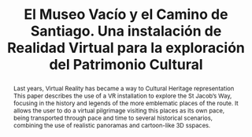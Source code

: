 ---
layout: publication
code: 2007-SIGPHI-museo_vacio_patrimonio
title: "El Museo Vacío y el Camino de Santiago. Una instalación de Realidad Virtual para la exploración del Patrimonio Cultural"
authors: Luis Hernández, Javier Taibo, David Blanco, José Iglesias, Antonio Seoane, Alberto Jaspe-Villanueva, and Rocío Mihura-Lopez
year: 2007
type: Conference Paper
conference: Simposium de Informática Gráfica y Patrimonio Histórico, SIGPHI 2007
abstract: "Last years, Virtual Reality has became a way to Cultural Heritage representation This paper describes the use of a VR installation to explore the St Jacob’s Way, focusing in the history and legends of the more emblematic places of the route. It allows the user to do a virtual pilgrimage visiting this places as its own pace, being transported through  pace and time to several historical scenarios, combining the use of realistic panoramas and cartoon-like 3D sspaces."
projects: 
 - Virtual Reality
url: https://dialnet.unirioja.es/servlet/articulo?codigo=5244503 
bibtex: "@InProceedings{Hernandez:2007:MVC,
  title={El Museo Vac{\\'i}o y el Camino de Santiago. Una instalaci{\\'o}n de Realidad Virtual para la exploraci{\\'o}n del Patrimonio Cultural},
  author={Luis Hern{\\'a}ndez and David Blanco and Javier Taibo and Antonio Seoane and Alberto Jaspe-Villanueva and Roc{\\'i}o {Mihura L{\\'o}pez}},
  booktitle={Proc. Simposium de Inform{\\'a}tica Gr{\\'a}fica y Patrimonio Hist{\\'o}rico (SIGPHI 2007)},
  isbn={978-84-690-8550-9},
  pages={95--100},
  year={2007},
  language={spanish},
  url={https://dialnet.unirioja.es/servlet/articulo?codigo=5244503},
}" 

---